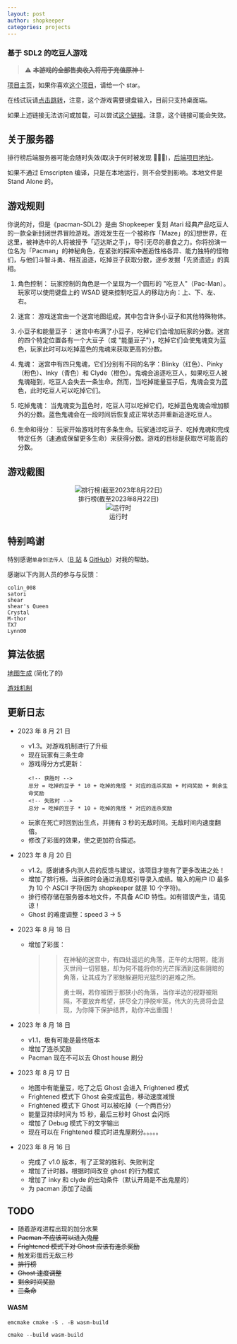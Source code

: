 ```yaml
---
layout: post
author: shopkeeper
categories: projects
---
```


### 基于 SDL2 的吃豆人游戏

> :warning: ~~**本游戏的全部售卖收入将用于充值原神！**~~

[项目主页](https://github.com/CN-Shopkeeper/pacman-SDL2)，如果你喜欢[这个项目](https://github.com/CN-Shopkeeper/pacman-SDL2)，请给一个 star。

在线试玩请[点击跳转](https://cn-shopkeeper.github.io/Projects/Pacman-SDL2/Pacman.html)，注意，这个游戏需要键盘输入，目前只支持桌面端。

如果上述链接无法访问或加载，可以尝试[这个链接](http://146.56.248.15/games/pacman/)。注意，这个链接可能会失效。

## 关于服务器

排行榜后端服务器可能会随时失效(取决于何时被发现 🙏🙏🙏)，[后端项目地址](https://github.com/CN-Shopkeeper/games-server)。

如果不通过 Emscripten 编译，只是在本地运行，则不会受到影响。本地文件是 Stand Alone 的。

## 游戏规则

你说的对，但是《pacman-SDL2》是由 Shopkeeper 复刻 Atari 经典产品吃豆人的一款全新封闭世界冒险游戏。游戏发生在一个被称作「Maze」的幻想世界，在这里，被神选中的人将被授予「迈达斯之手」，导引无尽的暴食之力。你将扮演一位名为「Pacman」的神秘角色，在紧张的探索中邂逅性格各异、能力独特的怪物们，与他们斗智斗勇、相互追逐，吃掉豆子获取分数，逐步发掘「先贤遗迹」的真相。

1. 角色控制： 玩家控制的角色是一个呈现为一个圆形的 "吃豆人"（Pac-Man）。玩家可以使用键盘上的 WSAD 键来控制吃豆人的移动方向：上、下、左、右。

2. 迷宫： 游戏迷宫由一个迷宫地图组成，其中包含许多小豆子和其他特殊物体。

3. 小豆子和能量豆子： 迷宫中布满了小豆子，吃掉它们会增加玩家的分数。迷宫的四个特定位置各有一个大豆子（或 "能量豆子"），吃掉它们会使鬼魂变为蓝色，玩家此时可以吃掉蓝色的鬼魂来获取更高的分数。

4. 鬼魂： 迷宫中有四只鬼魂，它们分别有不同的名字：Blinky（红色）、Pinky（粉色）、Inky（青色）和 Clyde（橙色）。鬼魂会追逐吃豆人，如果吃豆人被鬼魂碰到，吃豆人会失去一条生命。然而，当吃掉能量豆子后，鬼魂会变为蓝色，此时吃豆人可以吃掉它们。

5. 吃掉鬼魂： 当鬼魂变为蓝色时，吃豆人可以吃掉它们，吃掉蓝色鬼魂会增加额外的分数。蓝色鬼魂会在一段时间后恢复成正常状态并重新追逐吃豆人。

6. 生命和得分： 玩家开始游戏时有多条生命。玩家通过吃豆子、吃掉鬼魂和完成特定任务（速通或保留更多生命）来获得分数。游戏的目标是获取尽可能高的分数。

## 游戏截图

<div style="text-align:center">
  <img src="/assets/images/2023-8-23-ranking_list_2023-8-22.png" alt="排行榜(截至2023年8月22日)">
  <figcaption>排行榜(截至2023年8月22日)</figcaption>
</div>

<div style="text-align:center">
  <img src="/assets/images/2023-8-23-gaming.png" alt="运行时">
  <figcaption>运行时</figcaption>
</div>

## 特别鸣谢

特别感谢`单身剑法传人`（[B 站](https://space.bilibili.com/256768793/) & [GitHub](https://github.com/VisualGMQ)）对我的帮助。

感谢以下内测人员的参与与反馈：

```
colin_008
satori
shear
shear's Queen
Crystal
M-thor
TX7
Lynn00
```

## 算法依据

[地图生成](https://shaunlebron.github.io/pacman-mazegen/) (简化了的)

[游戏机制](https://gameinternals.com/understanding-pac-man-ghost-behavior)

## 更新日志

- 2023 年 8 月 21 日

  - v1.3。对游戏机制进行了升级
  - 现在玩家有三条生命
  - 游戏得分方式更新：
    ```
    <!-- 获胜时 -->
    总分 = 吃掉的豆子 * 10 + 吃掉的鬼怪 * 对应的连杀奖励 + 时间奖励 + 剩余生命奖励
    <!-- 失败时 -->
    总分 = 吃掉的豆子 * 10 + 吃掉的鬼怪 * 对应的连杀奖励
    ```
  - 玩家在死亡时回到出生点，并拥有 3 秒的无敌时间。无敌时间内速度翻倍。
  - 修改了彩蛋的效果，使之更加符合描述。

- 2023 年 8 月 20 日

  - v1.2。感谢诸多内测人员的反馈与建议，该项目才能有了更多改进之处！
  - 增加了排行榜。当获胜时会通过消息框引导录入成绩。输入的用户 ID 最多为 10 个 ASCII 字符(因为 shopkeeper 就是 10 个字符)。
  - 排行榜存储在服务器本地文件，不具备 ACID 特性。如有错误产生，请见谅！
  - Ghost 的难度调整：speed 3 -> 5

- 2023 年 8 月 18 日

  - 增加了彩蛋：
    > > 在神秘的迷宫中，有四处遥远的角落，正午的太阳啊，能消灭世间一切邪魅，却为何不能将你的光芒挥洒到这些阴暗的角落，让其成为了邪魅躲避阳光猛烈的避难之所。
    > >
    > > 勇士啊，若你被困于那狭小的角落，当你半边的视野被阻隔，不要放弃希望，拼尽全力挣脱牢笼，伟大的先贤将会显现，为你降下保护结界，助你冲出重围！

- 2023 年 8 月 18 日

  - v1.1，极有可能是最终版本
  - 增加了连杀奖励
  - Pacman 现在不可以去 Ghost house 刷分

- 2023 年 8 月 17 日

  - 地图中有能量豆，吃了之后 Ghost 会进入 Frightened 模式
  - Frightened 模式下 Ghost 会变成蓝色，移动速度减慢
  - Frightened 模式下 Ghost 可以被吃掉（一个两百分）
  - 能量豆持续时间为 15 秒，最后三秒时 Ghost 会闪烁
  - 增加了 Debug 模式下的文字输出
  - 现在可以在 Frightened 模式时进鬼屋刷分。。。。。

- 2023 年 8 月 16 日
  - 完成了 v1.0 版本，有了正常的胜利、失败判定
  - 增加了计时器，根据时间改变 ghost 的行为模式
  - 增加了 inky 和 clyde 的出动条件（默认开局是不出鬼屋的）
  - 为 pacman 添加了动画

## TODO

- 随着游戏进程出现的加分水果
- ~~Pacman 不应该可以进入鬼屋~~
- ~~Frightened 模式下对 Ghost 应该有连杀奖励~~
- 触发彩蛋后无敌三秒
- ~~排行榜~~
- ~~Ghost 速度调整~~
- ~~剩余时间奖励~~
- ~~三条命~~

#### WASM

```shell
emcmake cmake -S . -B wasm-build
```

```shell
cmake --build wasm-build
```
